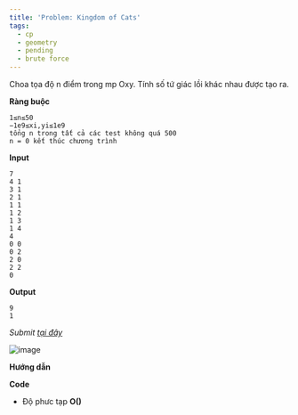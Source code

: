 ```yaml
---
title: 'Problem: Kingdom of Cats'
tags:
  - cp
  - geometry
  - pending
  - brute force
---
```

Choa tọa độ n điểm trong mp Oxy. Tính số tứ giác lồi khác nhau được tạo ra.

**Ràng buộc**

```
1≤n≤50
−1e9≤xi,yi≤1e9
tổng n trong tất cả các test không quá 500
n = 0 kết thúc chương trình
```

**Input**

```
7 
4 1 
3 1 
2 1 
1 1 
1 2 
1 3 
1 4 
4 
0 0 
0 2 
2 0 
2 2 
0
```

**Output**

```
9 
1
```

<!--more-->

*Submit [tại đây](https://open.kattis.com/problems/kingdomofcats)*

![image](https://user-images.githubusercontent.com/83690404/144561500-c6de60bb-a3d2-4ef5-9558-d440a08682ca.png)


**Hướng dẫn**


**Code**

- Độ phưc tạp **O()**

```cpp

```
